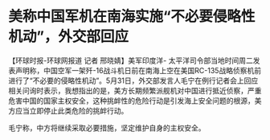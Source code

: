 

# 美称中国军机在南海实施“不必要侵略性机动”，外交部回应

【环球时报-环球网报道 记者 邢晓婧】美军印度洋-
太平洋司令部当地时间周二发表声明称，中国空军一架歼-16战斗机日前在南海上空在美国RC-135战略侦察机前进行了“不必要的侵略性机动”。5月31日，外交部发言人毛宁在例行记者会上回应相关问询时表示，我想指出的是，美方长期频繁派舰机对中国进行抵近侦察，严重危害中国的国家主权安全，这种挑衅性的危险行动是引发海上安全问题的根源，美方应当立即停止此类危险的挑衅行动。

毛宁称，中方将继续采取必要措施，坚定维护自身的主权安全。

